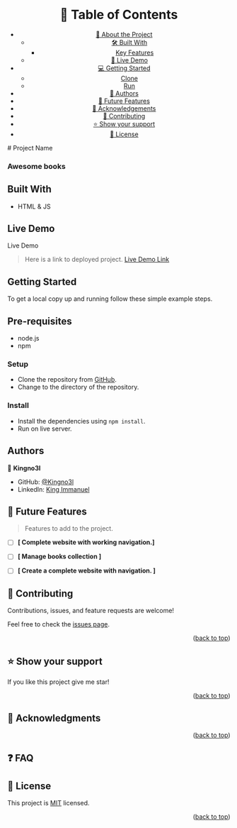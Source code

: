 <a name="readme-top"></a>

<div align="center">

 <!-- <img src="murple_logo.png" alt="logo" width="140"  height="auto" /> -->
  <br/>

  <!-- TABLE OF CONTENTS -->

# 📗 Table of Contents

- [📖 About the Project](#about-project)
  - [🛠 Built With](#built-with)
    - [Key Features](#key-features)
  - [🚀 Live Demo](#live-demo)
- [💻 Getting Started](#getting-started)
  - [Clone](#clone)
  - [Run](#run)
- [👥 Authors](#authors)
- [🔭 Future Features](#future-features)
- [🙏 Acknowledgements](#acknowledgements)
- [🤝 Contributing](#contributing)
- [⭐️ Show your support](#support)
- [📝 License](#license)


</div>
# Project Name

  <h3><b>Awesome books</b></h3>

## Built With

- HTML & JS

## Live Demo
Live Demo <a name="live-demo"></a>

> Here is a link to deployed project.
[Live Demo Link](https://kingno3l.github.io/Awesome-Books-Microverse-Module2-Week1/)

## Getting Started

To get a local copy up and running follow these simple example steps.

## Pre-requisites

- node.js
- npm

### Setup

- Clone the repository from [GitHub](https://github.com/Kingno3l/Awesome-Books-Microverse-Module2-Week1).
- Change to the directory of the repository.

### Install

- Install the dependencies using `npm install`.
- Run on live server.

## Authors

👤 **Kingno3l**

- GitHub: [@Kingno3l](https://github.com/kingno3l)
- LinkedIn: [King Immanuel](https://linkedin.com/in/kingno3l)


<!-- FUTURE FEATURES -->

## 🔭 Future Features <a name="future-features"></a>

> Features to add to the project.

- [ ] **[ Complete website with working navigation.]**
- [ ] **[ Manage books collection ]**
- [ ] **[ Create a complete website with navigation. ]**


## 🤝 Contributing

Contributions, issues, and feature requests are welcome!

Feel free to check the [issues page](https://github.com/Kingno3l/Awesome-Books-Microverse-Module2-Week1/issues).

<p align="right">(<a href="#readme-top">back to top</a>)</p>

## ⭐️ Show your support <a name="support"></a>

If you like this project give me star!

<p align="right">(<a href="#readme-top">back to top</a>)</p>

## 🙏 Acknowledgments <a name="acknowledgements"></a>



<p align="right">(<a href="#readme-top">back to top</a>)</p>

## ❓ FAQ <a name="faq"></a>

## 📝 License <a name="license"></a>

This project is [MIT](https://github.com/Kingno3l/Awesome-Books-Microverse-Module2-Week1/blob/added-readme-file/LICENSE) licensed.

<p align="right">(<a href="#readme-top">back to top</a>)</p>
